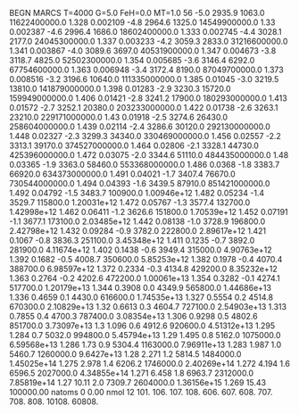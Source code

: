 BEGN
MARCS T=4000 G=5.0 FeH=0.0 MT=1.0
                  56
-5.0 2935.9 1063.0 11622400000.0 1.328 0.002109 
-4.8 2964.6 1325.0 14549900000.0 1.33 0.002387 
-4.6 2996.4 1686.0 18602400000.0 1.333 0.002745 
-4.4 3028.1 2177.0 24045300000.0 1.337 0.003233 
-4.2 3059.3 2833.0 31216600000.0 1.341 0.003867 
-4.0 3089.6 3697.0 40531900000.0 1.347 0.004673 
-3.8 3118.7 4825.0 52502300000.0 1.354 0.005685 
-3.6 3146.4 6292.0 67754600000.0 1.363 0.006948 
-3.4 3172.4 8190.0 87049700000.0 1.373 0.008516 
-3.2 3196.6 10640.0 111335000000.0 1.385 0.01045 
-3.0 3219.5 13810.0 141879000000.0 1.398 0.01283 
-2.9 3230.3 15720.0 159949000000.0 1.406 0.01421 
-2.8 3241.2 17900.0 180293000000.0 1.413 0.01572 
-2.7 3252.1 20380.0 203233000000.0 1.422 0.01738 
-2.6 3263.1 23210.0 229171000000.0 1.43 0.01918 
-2.5 3274.6 26430.0 258604000000.0 1.439 0.02114 
-2.4 3286.6 30120.0 292130000000.0 1.448 0.02327 
-2.3 3299.3 34340.0 330469000000.0 1.456 0.02557 
-2.2 3313.1 39170.0 374527000000.0 1.464 0.02806 
-2.1 3328.1 44730.0 425396000000.0 1.472 0.03075 
-2.0 3344.6 51110.0 484435000000.0 1.48 0.03365 
-1.9 3363.0 58460.0 553368000000.0 1.486 0.0368 
-1.8 3383.7 66920.0 634373000000.0 1.491 0.04021 
-1.7 3407.4 76670.0 730544000000.0 1.494 0.04393 
-1.6 3439.5 87910.0 851421000000.0 1.492 0.04792 
-1.5 3483.7 100900.0 1.00946e+12 1.482 0.05234 
-1.4 3529.7 115800.0 1.20031e+12 1.472 0.05767 
-1.3 3577.4 132700.0 1.42998e+12 1.462 0.06411 
-1.2 3626.6 151800.0 1.70539e+12 1.452 0.07191 
-1.1 3677.1 173100.0 2.03485e+12 1.442 0.08138 
-1.0 3728.9 196800.0 2.42798e+12 1.432 0.09284 
-0.9 3782.0 222800.0 2.89617e+12 1.421 0.1067 
-0.8 3836.3 251100.0 3.45348e+12 1.411 0.1235 
-0.7 3892.0 281900.0 4.11674e+12 1.402 0.1438 
-0.6 3949.4 315000.0 4.90763e+12 1.392 0.1682 
-0.5 4008.7 350600.0 5.85253e+12 1.382 0.1978 
-0.4 4070.4 388700.0 6.98597e+12 1.372 0.2334 
-0.3 4134.8 429200.0 8.35232e+12 1.363 0.2764 
-0.2 4202.6 472200.0 1.00061e+13 1.354 0.3282 
-0.1 4274.1 517700.0 1.20179e+13 1.344 0.3908 
0.0 4349.9 565800.0 1.44686e+13 1.336 0.4659 
0.1 4430.0 616600.0 1.74535e+13 1.327 0.5554 
0.2 4514.8 670300.0 2.10829e+13 1.32 0.6613 
0.3 4604.7 727100.0 2.54903e+13 1.313 0.7855 
0.4 4700.3 787400.0 3.08354e+13 1.306 0.9298 
0.5 4802.6 851700.0 3.73097e+13 1.3 1.096 
0.6 4912.6 920600.0 4.51312e+13 1.295 1.284 
0.7 5032.0 994800.0 5.45794e+13 1.29 1.495 
0.8 5162.0 1075000.0 6.59568e+13 1.286 1.73 
0.9 5304.4 1163000.0 7.96911e+13 1.283 1.987 
1.0 5460.7 1260000.0 9.6427e+13 1.28 2.271 
1.2 5814.5 1484000.0 1.45025e+14 1.275 2.978 
1.4 6206.2 1746000.0 2.40269e+14 1.272 4.194 
1.6 6596.5 2027000.0 4.34855e+14 1.271 6.458 
1.8 6963.7 2312000.0 7.85819e+14 1.27 10.11 
2.0 7309.7 2604000.0 1.36156e+15 1.269 15.43 
100000.00
natoms              0      0.00
nmol          12
          101.         106.       107.      108.         606.        607.        608.
          707.         708.       808.    10108.       60808.
